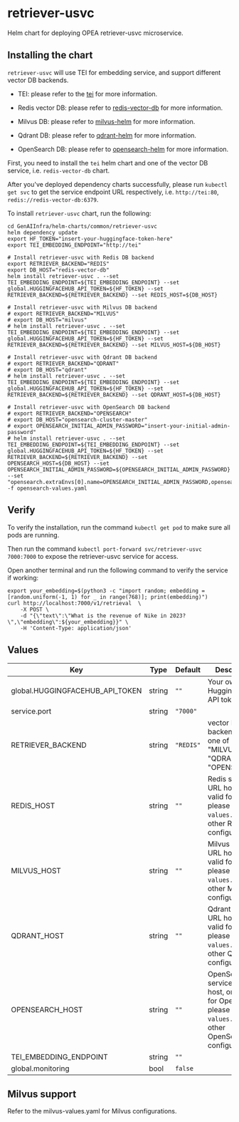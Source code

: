 # retriever-usvc

Helm chart for deploying OPEA retriever-usvc microservice.

## Installing the chart

`retriever-usvc` will use TEI for embedding service, and support different vector DB backends.

- TEI: please refer to the [tei](../tei) for more information.

- Redis vector DB: please refer to [redis-vector-db](../redis-vector-db/) for more information.

- Milvus DB: please refer to [milvus-helm](https://github.com/zilliztech/milvus-helm/tree/milvus-4.2.12) for more information.

- Qdrant DB: please refer to [qdrant-helm](https://github.com/qdrant/qdrant-helm/tree/qdrant-1.13.1/charts/qdrant) for more information.

- OpenSearch DB: please refer to [opensearch-helm](https://artifacthub.io/packages/helm/opensearch-project-helm-charts/opensearch) for more information.

First, you need to install the `tei` helm chart and one of the vector DB service, i.e. `redis-vector-db` chart.

After you've deployed dependency charts successfully, please run `kubectl get svc` to get the service endpoint URL respectively, i.e. `http://tei:80`, `redis://redis-vector-db:6379`.

To install `retriever-usvc` chart, run the following:

```console
cd GenAIInfra/helm-charts/common/retriever-usvc
helm dependency update
export HF_TOKEN="insert-your-huggingface-token-here"
export TEI_EMBEDDING_ENDPOINT="http://tei"

# Install retriever-usvc with Redis DB backend
export RETRIEVER_BACKEND="REDIS"
export DB_HOST="redis-vector-db"
helm install retriever-usvc . --set TEI_EMBEDDING_ENDPOINT=${TEI_EMBEDDING_ENDPOINT} --set global.HUGGINGFACEHUB_API_TOKEN=${HF_TOKEN} --set RETRIEVER_BACKEND=${RETRIEVER_BACKEND} --set REDIS_HOST=${DB_HOST}

# Install retriever-usvc with Milvus DB backend
# export RETRIEVER_BACKEND="MILVUS"
# export DB_HOST="milvus"
# helm install retriever-usvc . --set TEI_EMBEDDING_ENDPOINT=${TEI_EMBEDDING_ENDPOINT} --set global.HUGGINGFACEHUB_API_TOKEN=${HF_TOKEN} --set RETRIEVER_BACKEND=${RETRIEVER_BACKEND} --set MILVUS_HOST=${DB_HOST}

# Install retriever-usvc with Qdrant DB backend
# export RETRIEVER_BACKEND="QDRANT"
# export DB_HOST="qdrant"
# helm install retriever-usvc . --set TEI_EMBEDDING_ENDPOINT=${TEI_EMBEDDING_ENDPOINT} --set global.HUGGINGFACEHUB_API_TOKEN=${HF_TOKEN} --set RETRIEVER_BACKEND=${RETRIEVER_BACKEND} --set QDRANT_HOST=${DB_HOST}

# Install retriever-usvc with OpenSearch DB backend
# export RETRIEVER_BACKEND="OPENSEARCH"
# export DB_HOST="opensearch-cluster-master"
# export OPENSEARCH_INITIAL_ADMIN_PASSWORD="insert-your-initial-admin-password"
# helm install retriever-usvc . --set TEI_EMBEDDING_ENDPOINT=${TEI_EMBEDDING_ENDPOINT} --set global.HUGGINGFACEHUB_API_TOKEN=${HF_TOKEN} --set RETRIEVER_BACKEND=${RETRIEVER_BACKEND} --set OPENSEARCH_HOST=${DB_HOST} --set OPENSEARCH_INITIAL_ADMIN_PASSWORD=${OPENSEARCH_INITIAL_ADMIN_PASSWORD} --set "opensearch.extraEnvs[0].name=OPENSEARCH_INITIAL_ADMIN_PASSWORD,opensearch.extraEnvs[0].value=${OPENSEARCH_INITIAL_ADMIN_PASSWORD}" -f opensearch-values.yaml
```

## Verify

To verify the installation, run the command `kubectl get pod` to make sure all pods are running.

Then run the command `kubectl port-forward svc/retriever-usvc 7000:7000` to expose the retriever-usvc service for access.

Open another terminal and run the following command to verify the service if working:

```console
export your_embedding=$(python3 -c "import random; embedding = [random.uniform(-1, 1) for _ in range(768)]; print(embedding)")
curl http://localhost:7000/v1/retrieval  \
    -X POST \
    -d "{\"text\":\"What is the revenue of Nike in 2023?\",\"embedding\":${your_embedding}}" \
    -H 'Content-Type: application/json'
```

## Values

| Key                             | Type   | Default   | Description                                                                                                         |
| ------------------------------- | ------ | --------- | ------------------------------------------------------------------------------------------------------------------- |
| global.HUGGINGFACEHUB_API_TOKEN | string | `""`      | Your own Hugging Face API token                                                                                     |
| service.port                    | string | `"7000"`  |                                                                                                                     |
| RETRIEVER_BACKEND               | string | `"REDIS"` | vector DB backend to use, one of "REDIS", "MILVUS", "QDRANT", "OPENSEARCH"                                          |
| REDIS_HOST                      | string | `""`      | Redis service URL host, only valid for Redis, please see `values.yaml` for other Redis configuration                |
| MILVUS_HOST                     | string | `""`      | Milvus service URL host, only valid for Milvus, please see `values.yaml` for other Milvus configuration             |
| QDRANT_HOST                     | string | `""`      | Qdrant service URL host, only valid for Qdrant, please see `values.yaml` for other Qdrant configuration             |
| OPENSEARCH_HOST                 | string | `""`      | OpenSearch service URL host, only valid for OpenSearch, please see `values.yaml` for other OpenSearch configuration |
| TEI_EMBEDDING_ENDPOINT          | string | `""`      |                                                                                                                     |
| global.monitoring               | bool   | `false`   |                                                                                                                     |

## Milvus support

Refer to the milvus-values.yaml for Milvus configurations.
